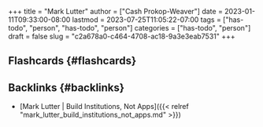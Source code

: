 +++
title = "Mark Lutter"
author = ["Cash Prokop-Weaver"]
date = 2023-01-11T09:33:00-08:00
lastmod = 2023-07-25T11:05:22-07:00
tags = ["has-todo", "person", "has-todo", "person"]
categories = ["has-todo", "person"]
draft = false
slug = "c2a678a0-c464-4708-ac18-9a3e3eab7531"
+++

## Flashcards {#flashcards}


## Backlinks {#backlinks}

-   [Mark Lutter | Build Institutions, Not Apps]({{< relref "mark_lutter_build_institutions_not_apps.md" >}})
